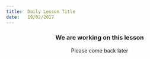 ```yaml
---
title:  Daily Lesson Title
date:   19/02/2017
---
```


### <center>We are working on this lesson</center>
<center>Please come back later</center>